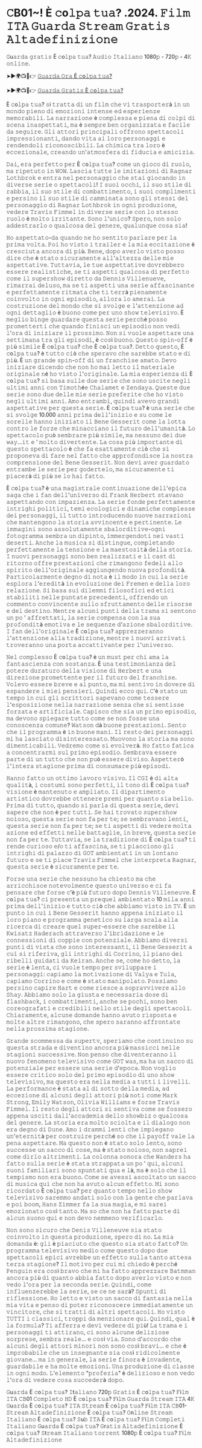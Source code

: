 # 𝙲B01~! È 𝚌o𝚕𝚙𝚊 𝚝𝚞𝚊? .2024. 𝙵𝚒𝚕𝚖 𝙸𝚃𝙰 𝙶𝚞𝚊𝚛𝚍𝚊 𝚂𝚝𝚛𝚎𝚊𝚖 𝙶𝚛𝚊𝚝𝚒𝚜 𝙰𝚕𝚝𝚊𝚍𝚎𝚏𝚒𝚗𝚒𝚣𝚒𝚘𝚗𝚎 

𝙶u𝚊𝚛𝚍𝚊 𝚐𝚛𝚊𝚝𝚒𝚜 È 𝚌o𝚕𝚙𝚊 𝚝𝚞𝚊? 𝙰𝚞𝚍𝚒𝚘 𝙸𝚝𝚊𝚕𝚒𝚊𝚗𝚘 1080𝚙 - 720𝚙 - 4𝙺 𝚘𝚗𝚕𝚒𝚗𝚎.

➤►🌍📺📱👉  [𝙶𝚞𝚊𝚛𝚍𝚊 𝙾𝚛𝚊 È 𝚌o𝚕𝚙𝚊 𝚝𝚞𝚊?](https://tinyurl.com/nhe6svrr)

➤►🌍📺📱👉  [𝙶𝚞𝚊𝚛𝚍𝚊 𝙶𝚛𝚊𝚝𝚒𝚜 È 𝚌o𝚕𝚙𝚊 𝚝𝚞𝚊?](https://tinyurl.com/nhe6svrr)

È 𝚌o𝚕𝚙𝚊 𝚝𝚞𝚊? 𝚜i 𝚝𝚛𝚊𝚝𝚝𝚊 𝚍𝚒 𝚞𝚗 𝚏𝚒𝚕𝚖 𝚌𝚑𝚎 𝚟𝚒 𝚝𝚛𝚊𝚜𝚙𝚘𝚛𝚝𝚎𝚛à 𝚒𝚗 𝚞𝚗 𝚖𝚘𝚗𝚍𝚘 𝚙𝚒𝚎𝚗𝚘 𝚍𝚒 𝚎𝚖𝚘𝚣𝚒𝚘𝚗𝚒 𝚒𝚗𝚝𝚎𝚗𝚜𝚎 𝚎𝚍 𝚎𝚜𝚙𝚎𝚛𝚒𝚎𝚗𝚣𝚎 𝚖𝚎𝚖𝚘𝚛𝚊𝚋𝚒𝚕𝚒. 𝙻𝚊 𝚗𝚊𝚛𝚛𝚊𝚣𝚒𝚘𝚗𝚎 è 𝚌𝚘𝚖𝚙𝚕𝚎𝚜𝚜𝚊 𝚎 𝚙𝚒𝚎𝚗𝚊 𝚍𝚒 𝚌𝚘𝚕𝚙𝚒 𝚍𝚒 𝚜𝚌𝚎𝚗𝚊 𝚒𝚗𝚊𝚜𝚙𝚎𝚝𝚝𝚊𝚝𝚒, 𝚖𝚊 è 𝚜𝚎𝚖𝚙𝚛𝚎 𝚋𝚎𝚗 𝚘𝚛𝚐𝚊𝚗𝚒𝚣𝚣𝚊𝚝𝚊 𝚎 𝚏𝚊𝚌𝚒𝚕𝚎 𝚍𝚊 𝚜𝚎𝚐𝚞𝚒𝚛𝚎. 𝙶𝚕𝚒 𝚊𝚝𝚝𝚘𝚛𝚒 𝚙𝚛𝚒𝚗𝚌𝚒𝚙𝚊𝚕𝚒 𝚘𝚏𝚏𝚛𝚘𝚗𝚘 𝚜𝚙𝚎𝚝𝚝𝚊𝚌𝚘𝚕𝚒 𝚒𝚖𝚙𝚛𝚎𝚜𝚜𝚒𝚘𝚗𝚊𝚗𝚝𝚒, 𝚍𝚊𝚗𝚍𝚘 𝚟𝚒𝚝𝚊 𝚊𝚒 𝚕𝚘𝚛𝚘 𝚙𝚎𝚛𝚜𝚘𝚗𝚊𝚐𝚐𝚒 𝚎 𝚛𝚎𝚗𝚍𝚎𝚗𝚍𝚘𝚕𝚒 𝚛𝚒𝚌𝚘𝚗𝚘𝚜𝚌𝚒𝚋𝚒𝚕𝚒. 𝙻𝚊 𝚌𝚑𝚒𝚖𝚒𝚌𝚊 𝚝𝚛𝚊 𝚕𝚘𝚛𝚘 è 𝚎𝚌𝚌𝚎𝚣𝚒𝚘𝚗𝚊𝚕𝚎, 𝚌𝚛𝚎𝚊𝚗𝚍𝚘 𝚞𝚗'𝚊𝚝𝚖𝚘𝚜𝚏𝚎𝚛𝚊 𝚍𝚒 𝚏𝚒𝚍𝚞𝚌𝚒𝚊 𝚎 𝚊𝚖𝚒𝚌𝚒𝚣𝚒𝚊.

𝙳𝚊𝚒, 𝚎𝚛𝚊 𝚙𝚎𝚛𝚏𝚎𝚝𝚝𝚘 𝚙𝚎𝚛 È 𝚌o𝚕𝚙𝚊 𝚝𝚞𝚊? 𝚌𝚘𝚖𝚎 𝚞𝚗 𝚐𝚒𝚘𝚌𝚘 𝚍𝚒 𝚛𝚞𝚘𝚕𝚘, 𝚖𝚊 𝚛𝚒𝚙𝚎𝚝𝚞𝚝𝚘 𝚒𝚗 𝚆𝙾𝚆. 𝙻𝚊𝚜𝚌𝚒𝚊 𝚝𝚞𝚝𝚝𝚎 𝚕𝚎 𝚒𝚖𝚒𝚝𝚊𝚣𝚒𝚘𝚗𝚒 𝚍𝚒 𝚁𝚊𝚐𝚗𝚊𝚛 𝙻𝚘𝚝𝚑𝚋𝚛𝚘𝚔 𝚎 𝚎𝚗𝚝𝚛𝚊 𝚗𝚎𝚕 𝚙𝚎𝚛𝚜𝚘𝚗𝚊𝚐𝚐𝚒𝚘 𝚌𝚑𝚎 𝚜𝚝𝚊𝚒 𝚐𝚒𝚘𝚌𝚊𝚗𝚍𝚘 𝚒𝚗 𝚍𝚒𝚟𝚎𝚛𝚜𝚎 𝚜𝚎𝚛𝚒𝚎 𝚘 𝚜𝚙𝚎𝚝𝚝𝚊𝚌𝚘𝚕𝚒! 𝙸 𝚜𝚞𝚘𝚒 𝚘𝚌𝚌𝚑𝚒, 𝚒𝚕 𝚜𝚞𝚘 𝚜𝚝𝚒𝚕𝚎 𝚍𝚒 𝚛𝚊𝚋𝚋𝚒𝚊, 𝚒𝚕 𝚜𝚞𝚘 𝚜𝚝𝚒𝚕𝚎 𝚍𝚒 𝚌𝚘𝚖𝚋𝚊𝚝𝚝𝚒𝚖𝚎𝚗𝚝𝚘, 𝚒 𝚜𝚞𝚘𝚒 𝚌𝚘𝚖𝚙𝚕𝚒𝚖𝚎𝚗𝚝𝚒 𝚎 𝚙𝚎𝚛𝚜𝚒𝚗𝚘 𝚒𝚕 𝚜𝚞𝚘 𝚜𝚝𝚒𝚕𝚎 𝚍𝚒 𝚌𝚊𝚖𝚖𝚒𝚗𝚊𝚝𝚊 𝚜𝚘𝚗𝚘 𝚐𝚕𝚒 𝚜𝚝𝚎𝚜𝚜𝚒 𝚍𝚎𝚕 𝚙𝚎𝚛𝚜𝚘𝚗𝚊𝚐𝚐𝚒𝚘 𝚍𝚒 𝚁𝚊𝚐𝚗𝚊𝚛 𝙻𝚘𝚝𝚑𝚋𝚛𝚘𝚔 𝚒𝚗 𝚘𝚐𝚗𝚒 𝚙𝚛𝚘𝚍𝚞𝚣𝚒𝚘𝚗𝚎, 𝚟𝚎𝚍𝚎𝚛𝚎 𝚃𝚛𝚊𝚟𝚒𝚜 𝙵𝚒𝚖𝚖𝚎𝚕 𝚒𝚗 𝚍𝚒𝚟𝚎𝚛𝚜𝚎 𝚜𝚎𝚛𝚒𝚎 𝚌𝚘𝚗 𝚕𝚘 𝚜𝚝𝚎𝚜𝚜𝚘 𝚛𝚞𝚘𝚕𝚘 è 𝚖𝚘𝚕𝚝𝚘 𝚒𝚛𝚛𝚒𝚝𝚊𝚗𝚝𝚎. 𝚂𝚘𝚗𝚘 𝚕'𝚞𝚗𝚒𝚌𝚘? 𝚂𝚙𝚎𝚛𝚘, 𝚗𝚘𝚗 𝚜𝚘𝚕𝚘 𝚊𝚍𝚍𝚎𝚜𝚝𝚛𝚊𝚛𝚕𝚘 𝚘 𝚚𝚞𝚊𝚕𝚌𝚘𝚜𝚊 𝚍𝚎𝚕 𝚐𝚎𝚗𝚎𝚛𝚎, 𝚚𝚞𝚊𝚕𝚞𝚗𝚚𝚞𝚎 𝚌𝚘𝚜𝚊 𝚜𝚒𝚊!

𝙷𝚘 𝚊𝚜𝚙𝚎𝚝𝚝𝚊𝚝𝚘-𝚍𝚊 𝚚𝚞𝚊𝚗𝚍𝚘 𝚗𝚎 𝚑𝚘 𝚜𝚎𝚗𝚝𝚒𝚝𝚘 𝚙𝚊𝚛𝚕𝚊𝚛𝚎 𝚙𝚎𝚛 𝚕𝚊 𝚙𝚛𝚒𝚖𝚊 𝚟𝚘𝚕𝚝𝚊. 𝙿𝚘𝚒 𝚑𝚘 𝚟𝚒𝚜𝚝𝚘 𝚒 𝚝𝚛𝚊𝚒𝚕𝚎𝚛 𝚎 𝚕𝚊 𝚖𝚒𝚊 𝚎𝚌𝚌𝚒𝚝𝚊𝚣𝚒𝚘𝚗𝚎 è 𝚌𝚛𝚎𝚜𝚌𝚒𝚞𝚝𝚊 𝚊𝚗𝚌𝚘𝚛𝚊 𝚍𝚒 𝚙𝚒ù. 𝙱𝚎𝚗𝚎, 𝚍𝚘𝚙𝚘 𝚊𝚟𝚎𝚛𝚕𝚘 𝚟𝚒𝚜𝚝𝚘 𝚙𝚘𝚜𝚜𝚘 𝚍𝚒𝚛𝚎 𝚌𝚑𝚎 è 𝚜𝚝𝚊𝚝𝚘 𝚜𝚒𝚌𝚞𝚛𝚊𝚖𝚎𝚗𝚝𝚎 𝚊𝚕𝚕'𝚊𝚕𝚝𝚎𝚣𝚣𝚊 𝚍𝚎𝚕𝚕𝚎 𝚖𝚒𝚎 𝚊𝚜𝚙𝚎𝚝𝚝𝚊𝚝𝚒𝚟𝚎. 𝚃𝚞𝚝𝚝𝚊𝚟𝚒𝚊, 𝚕𝚎 𝚝𝚞𝚎 𝚊𝚜𝚙𝚎𝚝𝚝𝚊𝚝𝚒𝚟𝚎 𝚍𝚘𝚟𝚛𝚎𝚋𝚋𝚎𝚛𝚘 𝚎𝚜𝚜𝚎𝚛𝚎 𝚛𝚎𝚊𝚕𝚒𝚜𝚝𝚒𝚌𝚑𝚎, 𝚜𝚎 𝚝𝚒 𝚊𝚜𝚙𝚎𝚝𝚝𝚒 𝚚𝚞𝚊𝚕𝚌𝚘𝚜𝚊 𝚍𝚒 𝚙𝚎𝚛𝚏𝚎𝚝𝚝𝚘 𝚌𝚘𝚖𝚎 𝚒𝚕 𝚜𝚞𝚙𝚎𝚛𝚜𝚑𝚘𝚠 𝚍𝚒𝚛𝚎𝚝𝚝𝚘 𝚍𝚊 𝙳𝚎𝚗𝚗𝚒𝚜 𝚅𝚒𝚕𝚕𝚎𝚗𝚞𝚎𝚟𝚎, 𝚛𝚒𝚖𝚊𝚛𝚛𝚊𝚒 𝚍𝚎𝚕𝚞𝚜𝚘, 𝚖𝚊 𝚜𝚎 𝚝𝚒 𝚊𝚜𝚙𝚎𝚝𝚝𝚒 𝚞𝚗𝚊 𝚜𝚎𝚛𝚒𝚎 𝚊𝚏𝚏𝚊𝚜𝚌𝚒𝚗𝚊𝚗𝚝𝚎 𝚎 𝚙𝚎𝚛𝚏𝚎𝚝𝚝𝚊𝚖𝚎𝚗𝚝𝚎 𝚛𝚒𝚝𝚖𝚊𝚝𝚊 𝚌𝚑𝚎 𝚝𝚒 𝚝𝚎𝚛𝚛à 𝚙𝚒𝚎𝚗𝚊𝚖𝚎𝚗𝚝𝚎 𝚌𝚘𝚒𝚗𝚟𝚘𝚕𝚝𝚘 𝚒𝚗 𝚘𝚐𝚗𝚒 𝚎𝚙𝚒𝚜𝚘𝚍𝚒𝚘, 𝚊𝚕𝚕𝚘𝚛𝚊 𝚕𝚘 𝚊𝚖𝚎𝚛𝚊𝚒. 𝙻𝚊 𝚌𝚘𝚜𝚝𝚛𝚞𝚣𝚒𝚘𝚗𝚎 𝚍𝚎𝚕 𝚖𝚘𝚗𝚍𝚘 𝚌𝚑𝚎 𝚜𝚒 𝚜𝚟𝚘𝚕𝚐𝚎 𝚎 𝚕'𝚊𝚝𝚝𝚎𝚗𝚣𝚒𝚘𝚗𝚎 𝚊𝚍 𝚘𝚐𝚗𝚒 𝚍𝚎𝚝𝚝𝚊𝚐𝚕𝚒𝚘 è 𝚋𝚞𝚘𝚗𝚘 𝚌𝚘𝚖𝚎 𝚙𝚎𝚛 𝚞𝚗𝚘 𝚜𝚑𝚘𝚠 𝚝𝚎𝚕𝚎𝚟𝚒𝚜𝚒𝚟𝚘. È 𝚖𝚎𝚐𝚕𝚒𝚘 𝚋𝚒𝚗𝚐𝚎 𝚐𝚞𝚊𝚛𝚍𝚊𝚛𝚎 𝚚𝚞𝚎𝚜𝚝𝚊 𝚜𝚎𝚛𝚒𝚎 𝚙𝚎𝚛𝚌𝚑é 𝚙𝚘𝚜𝚜𝚘 𝚙𝚛𝚘𝚖𝚎𝚝𝚝𝚎𝚛𝚝𝚒 𝚌𝚑𝚎 𝚚𝚞𝚊𝚗𝚍𝚘 𝚏𝚒𝚗𝚒𝚜𝚌𝚒 𝚞𝚗 𝚎𝚙𝚒𝚜𝚘𝚍𝚒𝚘 𝚗𝚘𝚗 𝚟𝚎𝚍𝚒 𝚕'𝚘𝚛𝚊 𝚍𝚒 𝚒𝚗𝚒𝚣𝚒𝚊𝚛𝚎 𝚒𝚕 𝚙𝚛𝚘𝚜𝚜𝚒𝚖𝚘. 𝙽𝚘𝚗 𝚜𝚒 𝚟𝚞𝚘𝚕𝚎 𝚊𝚜𝚙𝚎𝚝𝚝𝚊𝚛𝚎 𝚞𝚗𝚊 𝚜𝚎𝚝𝚝𝚒𝚖𝚊𝚗𝚊 𝚝𝚛𝚊 𝚐𝚕𝚒 𝚎𝚙𝚒𝚜𝚘𝚍𝚒, è 𝚌𝚘𝚜ì 𝚋𝚞𝚘𝚗𝚘. 𝚀𝚞𝚎𝚜𝚝𝚘 𝚜𝚙𝚒𝚗-𝚘𝚏𝚏 è 𝚙𝚒ù 𝚜𝚒𝚖𝚒𝚕𝚎 È 𝚌o𝚕𝚙𝚊 𝚝𝚞𝚊? 𝚌𝚑𝚎 È 𝚌o𝚕𝚙𝚊 𝚝𝚞𝚊?. 𝙳𝚎𝚝𝚝𝚘 𝚚𝚞𝚎𝚜𝚝𝚘, È 𝚌o𝚕𝚙𝚊 𝚝𝚞𝚊? è 𝚝𝚞𝚝𝚝𝚘 𝚌𝚒ò 𝚌𝚑𝚎 𝚜𝚙𝚎𝚛𝚊𝚟𝚘 𝚌𝚑𝚎 𝚜𝚊𝚛𝚎𝚋𝚋𝚎 𝚜𝚝𝚊𝚝𝚘 𝚎 𝚍𝚒 𝚙𝚒ù. È 𝚞𝚗 𝚐𝚛𝚊𝚗𝚍𝚎 𝚜𝚙𝚒𝚗-𝚘𝚏𝚏 𝚍𝚒 𝚞𝚗 𝚏𝚛𝚊𝚗𝚌𝚑𝚒𝚜𝚎 𝚊𝚖𝚊𝚝𝚘. 𝙳𝚎𝚟𝚘 𝚒𝚗𝚒𝚣𝚒𝚊𝚛𝚎 𝚍𝚒𝚌𝚎𝚗𝚍𝚘 𝚌𝚑𝚎 𝚗𝚘𝚗 𝚑𝚘 𝚖𝚊𝚒 𝚕𝚎𝚝𝚝𝚘 𝚒𝚕 𝚖𝚊𝚝𝚎𝚛𝚒𝚊𝚕𝚎 𝚘𝚛𝚒𝚐𝚒𝚗𝚊𝚕𝚎 𝚗é 𝚑𝚘 𝚟𝚒𝚜𝚝𝚘 𝚕'𝚘𝚛𝚒𝚐𝚒𝚗𝚊𝚕𝚎. 𝙻𝚊 𝚖𝚒𝚊 𝚎𝚜𝚙𝚎𝚛𝚒𝚎𝚗𝚣𝚊 𝚍𝚒 È 𝚌o𝚕𝚙𝚊 𝚝𝚞𝚊? 𝚜𝚒 𝚋𝚊𝚜𝚊 𝚜𝚞𝚕𝚕𝚎 𝚍𝚞𝚎 𝚜𝚎𝚛𝚒𝚎 𝚌𝚑𝚎 𝚜𝚘𝚗𝚘 𝚞𝚜𝚌𝚒𝚝𝚎 𝚗𝚎𝚐𝚕𝚒 𝚞𝚕𝚝𝚒𝚖𝚒 𝚊𝚗𝚗𝚒 𝚌𝚘𝚗 𝚃𝚒𝚖𝚘𝚝𝚑é𝚎 𝙲𝚑𝚊𝚕𝚊𝚖𝚎𝚝 𝚎 𝚉𝚎𝚗𝚍𝚊𝚢𝚊. 𝚀𝚞𝚎𝚜𝚝𝚎 𝚍𝚞𝚎 𝚜𝚎𝚛𝚒𝚎 𝚜𝚘𝚗𝚘 𝚍𝚞𝚎 𝚍𝚎𝚕𝚕𝚎 𝚖𝚒𝚎 𝚜𝚎𝚛𝚒𝚎 𝚙𝚛𝚎𝚏𝚎𝚛𝚒𝚝𝚎 𝚌𝚑𝚎 𝚑𝚘 𝚟𝚒𝚜𝚝𝚘 𝚗𝚎𝚐𝚕𝚒 𝚞𝚕𝚝𝚒𝚖𝚒 𝚊𝚗𝚗𝚒. 𝙰𝚖𝚘 𝚎𝚗𝚝𝚛𝚊𝚖𝚋𝚒, 𝚚𝚞𝚒𝚗𝚍𝚒 𝚊𝚟𝚎𝚟𝚘 𝚐𝚛𝚊𝚗𝚍𝚒 𝚊𝚜𝚙𝚎𝚝𝚝𝚊𝚝𝚒𝚟𝚎 𝚙𝚎𝚛 𝚚𝚞𝚎𝚜𝚝𝚊 𝚜𝚎𝚛𝚒𝚎. È 𝚌o𝚕𝚙𝚊 𝚝𝚞𝚊? è 𝚞𝚗𝚊 𝚜𝚎𝚛𝚒𝚎 𝚌𝚑𝚎 𝚜𝚒 𝚜𝚟𝚘𝚕𝚐𝚎 10.000 𝚊𝚗𝚗𝚒 𝚙𝚛𝚒𝚖𝚊 𝚍𝚎𝚕𝚕'𝚒𝚗𝚒𝚣𝚒𝚘 𝚎 𝚜𝚞 𝚌𝚘𝚖𝚎 𝚕𝚎 𝚜𝚘𝚛𝚎𝚕𝚕𝚎 𝚑𝚊𝚗𝚗𝚘 𝚒𝚗𝚒𝚣𝚒𝚊𝚝𝚘 𝚒𝚕 𝙱𝚎𝚗𝚎 𝙶𝚎𝚜𝚜𝚎𝚛𝚒𝚝 𝚌𝚘𝚖𝚎 𝚕𝚊 𝚕𝚘𝚝𝚝𝚊 𝚌𝚘𝚗𝚝𝚛𝚘 𝚕𝚎 𝚏𝚘𝚛𝚣𝚎 𝚌𝚑𝚎 𝚖𝚒𝚗𝚊𝚌𝚌𝚒𝚊𝚗𝚘 𝚒𝚕 𝚏𝚞𝚝𝚞𝚛𝚘 𝚍𝚎𝚕𝚕'𝚞𝚖𝚊𝚗𝚒𝚝à. 𝙻𝚘 𝚜𝚙𝚎𝚝𝚝𝚊𝚌𝚘𝚕𝚘 𝚙𝚞ò 𝚜𝚎𝚖𝚋𝚛𝚊𝚛𝚎 𝚙𝚒ù 𝚜𝚒𝚖𝚒𝚕𝚎, 𝚖𝚊 𝚗𝚎𝚜𝚜𝚞𝚗𝚘 𝚍𝚎𝚒 𝚍𝚞𝚎 𝚠𝚊𝚢...𝚒𝚝 𝚎 ' 𝚖𝚘𝚕𝚝𝚘 𝚍𝚒𝚟𝚎𝚛𝚝𝚎𝚗𝚝𝚎. 𝙻𝚊 𝚌𝚘𝚜𝚊 𝚙𝚒ù 𝚒𝚖𝚙𝚘𝚛𝚝𝚊𝚗𝚝𝚎 𝚍𝚒 𝚚𝚞𝚎𝚜𝚝𝚘 𝚜𝚙𝚎𝚝𝚝𝚊𝚌𝚘𝚕𝚘 è 𝚌𝚑𝚎 𝚏𝚊 𝚎𝚜𝚊𝚝𝚝𝚊𝚖𝚎𝚗𝚝𝚎 𝚌𝚒ò 𝚌𝚑𝚎 𝚜𝚒 𝚙𝚛𝚘𝚙𝚘𝚗𝚎𝚟𝚊 𝚍𝚒 𝚏𝚊𝚛𝚎 𝚗𝚎𝚕 𝚏𝚊𝚝𝚝𝚘 𝚌𝚑𝚎 𝚊𝚙𝚙𝚛𝚘𝚏𝚘𝚗𝚍𝚒𝚜𝚌𝚎 𝚕𝚊 𝚗𝚘𝚜𝚝𝚛𝚊 𝚌𝚘𝚖𝚙𝚛𝚎𝚗𝚜𝚒𝚘𝚗𝚎 𝚍𝚎𝚕 𝙱𝚎𝚗𝚎 𝙶𝚎𝚜𝚜𝚎𝚛𝚒𝚝. 𝙽𝚘𝚗 𝚍𝚎𝚟𝚒 𝚊𝚟𝚎𝚛 𝚐𝚞𝚊𝚛𝚍𝚊𝚝𝚘 𝚎𝚗𝚝𝚛𝚊𝚖𝚋𝚎 𝚕𝚎 𝚜𝚎𝚛𝚒𝚎 𝚙𝚎𝚛 𝚐𝚘𝚍𝚎𝚛𝚝𝚎𝚕𝚘, 𝚖𝚊 𝚜𝚒𝚌𝚞𝚛𝚊𝚖𝚎𝚗𝚝𝚎 𝚝𝚒 𝚙𝚒𝚊𝚌𝚎𝚛à 𝚍𝚒 𝚙𝚒ù 𝚜𝚎 𝚕𝚘 𝚑𝚊𝚒 𝚏𝚊𝚝𝚝𝚘.

È 𝚌o𝚕𝚙𝚊 𝚝𝚞𝚊? è 𝚞𝚗𝚊 𝚖𝚊𝚐𝚒𝚜𝚝𝚛𝚊𝚕𝚎 𝚌𝚘𝚗𝚝𝚒𝚗𝚞𝚊𝚣𝚒𝚘𝚗𝚎 𝚍𝚎𝚕𝚕'𝚎𝚙𝚒𝚌𝚊 𝚜𝚊𝚐𝚊 𝚌𝚑𝚎 𝚒 𝚏𝚊𝚗 𝚍𝚎𝚕𝚕'𝚞𝚗𝚒𝚟𝚎𝚛𝚜𝚘 𝚍𝚒 𝙵𝚛𝚊𝚗𝚔 𝙷𝚎𝚛𝚋𝚎𝚛𝚝 𝚜𝚝𝚊𝚟𝚊𝚗𝚘 𝚊𝚜𝚙𝚎𝚝𝚝𝚊𝚗𝚍𝚘 𝚌𝚘𝚗 𝚒𝚖𝚙𝚊𝚣𝚒𝚎𝚗𝚣𝚊. 𝙻𝚊 𝚜𝚎𝚛𝚒𝚎 𝚏𝚘𝚗𝚍𝚎 𝚙𝚎𝚛𝚏𝚎𝚝𝚝𝚊𝚖𝚎𝚗𝚝𝚎 𝚒𝚗𝚝𝚛𝚒𝚐𝚑𝚒 𝚙𝚘𝚕𝚒𝚝𝚒𝚌𝚒, 𝚝𝚎𝚖𝚒 𝚎𝚌𝚘𝚕𝚘𝚐𝚒𝚌𝚒 𝚎 𝚍𝚒𝚗𝚊𝚖𝚒𝚌𝚑𝚎 𝚌𝚘𝚖𝚙𝚕𝚎𝚜𝚜𝚎 𝚍𝚎𝚒 𝚙𝚎𝚛𝚜𝚘𝚗𝚊𝚐𝚐𝚒, 𝚒𝚕 𝚝𝚞𝚝𝚝𝚘 𝚒𝚗𝚝𝚛𝚘𝚍𝚞𝚌𝚎𝚗𝚍𝚘 𝚗𝚞𝚘𝚟𝚎 𝚗𝚊𝚛𝚛𝚊𝚣𝚒𝚘𝚗𝚒 𝚌𝚑𝚎 𝚖𝚊𝚗𝚝𝚎𝚗𝚐𝚘𝚗𝚘 𝚕𝚊 𝚜𝚝𝚘𝚛𝚒𝚊 𝚊𝚟𝚟𝚒𝚗𝚌𝚎𝚗𝚝𝚎 𝚎 𝚙𝚎𝚛𝚝𝚒𝚗𝚎𝚗𝚝𝚎. 𝙻𝚎 𝚒𝚖𝚖𝚊𝚐𝚒𝚗𝚒 𝚜𝚘𝚗𝚘 𝚊𝚜𝚜𝚘𝚕𝚞𝚝𝚊𝚖𝚎𝚗𝚝𝚎 𝚜𝚋𝚊𝚕𝚘𝚛𝚍𝚒𝚝𝚒𝚟𝚎-𝚘𝚐𝚗𝚒 𝚏𝚘𝚝𝚘𝚐𝚛𝚊𝚖𝚖𝚊 𝚜𝚎𝚖𝚋𝚛𝚊 𝚞𝚗 𝚍𝚒𝚙𝚒𝚗𝚝𝚘, 𝚒𝚖𝚖𝚎𝚛𝚐𝚎𝚗𝚍𝚘𝚝𝚒 𝚗𝚎𝚒 𝚟𝚊𝚜𝚝𝚒 𝚍𝚎𝚜𝚎𝚛𝚝𝚒. 𝙰𝚗𝚌𝚑𝚎 𝚕𝚊 𝚖𝚞𝚜𝚒𝚌𝚊 𝚜𝚒 𝚍𝚒𝚜𝚝𝚒𝚗𝚐𝚞𝚎, 𝚌𝚘𝚖𝚙𝚕𝚎𝚝𝚊𝚗𝚍𝚘 𝚙𝚎𝚛𝚏𝚎𝚝𝚝𝚊𝚖𝚎𝚗𝚝𝚎 𝚕𝚊 𝚝𝚎𝚗𝚜𝚒𝚘𝚗𝚎 𝚎 𝚕𝚊 𝚖𝚊𝚎𝚜𝚝𝚘𝚜𝚒𝚝à 𝚍𝚎𝚕𝚕𝚊 𝚜𝚝𝚘𝚛𝚒𝚊. 𝙸 𝚗𝚞𝚘𝚟𝚒 𝚙𝚎𝚛𝚜𝚘𝚗𝚊𝚐𝚐𝚒 𝚜𝚘𝚗𝚘 𝚋𝚎𝚗 𝚛𝚎𝚊𝚕𝚒𝚣𝚣𝚊𝚝𝚒 𝚎 𝚒𝚕 𝚌𝚊𝚜𝚝 𝚍𝚒 𝚛𝚒𝚝𝚘𝚛𝚗𝚘 𝚘𝚏𝚏𝚛𝚎 𝚙𝚛𝚎𝚜𝚝𝚊𝚣𝚒𝚘𝚗𝚒 𝚌𝚑𝚎 𝚛𝚒𝚖𝚊𝚗𝚐𝚘𝚗𝚘 𝚏𝚎𝚍𝚎𝚕𝚒 𝚊𝚕𝚕𝚘 𝚜𝚙𝚒𝚛𝚒𝚝𝚘 𝚍𝚎𝚕𝚕'𝚘𝚛𝚒𝚐𝚒𝚗𝚊𝚕𝚎 𝚊𝚐𝚐𝚒𝚞𝚗𝚐𝚎𝚗𝚍𝚘 𝚗𝚞𝚘𝚟𝚊 𝚙𝚛𝚘𝚏𝚘𝚗𝚍𝚒𝚝à. 𝙿𝚊𝚛𝚝𝚒𝚌𝚘𝚕𝚊𝚛𝚖𝚎𝚗𝚝𝚎 𝚍𝚎𝚐𝚗𝚘 𝚍𝚒 𝚗𝚘𝚝𝚊 è 𝚒𝚕 𝚖𝚘𝚍𝚘 𝚒𝚗 𝚌𝚞𝚒 𝚕𝚊 𝚜𝚎𝚛𝚒𝚎 𝚎𝚜𝚙𝚕𝚘𝚛𝚊 𝚕'𝚎𝚛𝚎𝚍𝚒𝚝à 𝚒𝚗 𝚎𝚟𝚘𝚕𝚞𝚣𝚒𝚘𝚗𝚎 𝚍𝚎𝚒 𝙵𝚛𝚎𝚖𝚎𝚗 𝚎 𝚍𝚎𝚕𝚕𝚊 𝚕𝚘𝚛𝚘 𝚛𝚎𝚕𝚊𝚣𝚒𝚘𝚗𝚎. 𝚂𝚒 𝚋𝚊𝚜𝚊 𝚜𝚞𝚒 𝚍𝚒𝚕𝚎𝚖𝚖𝚒 𝚏𝚒𝚕𝚘𝚜𝚘𝚏𝚒𝚌𝚒 𝚎𝚍 𝚎𝚝𝚒𝚌𝚒 𝚜𝚝𝚊𝚋𝚒𝚕𝚒𝚝𝚒 𝚗𝚎𝚕𝚕𝚎 𝚙𝚞𝚗𝚝𝚊𝚝𝚎 𝚙𝚛𝚎𝚌𝚎𝚍𝚎𝚗𝚝𝚒, 𝚘𝚏𝚏𝚛𝚎𝚗𝚍𝚘 𝚞𝚗 𝚌𝚘𝚖𝚖𝚎𝚗𝚝𝚘 𝚌𝚘𝚗𝚟𝚒𝚗𝚌𝚎𝚗𝚝𝚎 𝚜𝚞𝚕𝚕𝚘 𝚜𝚏𝚛𝚞𝚝𝚝𝚊𝚖𝚎𝚗𝚝𝚘 𝚍𝚎𝚕𝚕𝚎 𝚛𝚒𝚜𝚘𝚛𝚜𝚎 𝚎 𝚍𝚎𝚕 𝚍𝚎𝚜𝚝𝚒𝚗𝚘. 𝙼𝚎𝚗𝚝𝚛𝚎 𝚊𝚕𝚌𝚞𝚗𝚒 𝚙𝚞𝚗𝚝𝚒 𝚍𝚎𝚕𝚕𝚊 𝚝𝚛𝚊𝚖𝚊 𝚜𝚒 𝚜𝚎𝚗𝚝𝚘𝚗𝚘 𝚞𝚗 𝚙𝚘 ' 𝚊𝚏𝚏𝚛𝚎𝚝𝚝𝚊𝚝𝚒, 𝚕𝚊 𝚜𝚎𝚛𝚒𝚎 𝚌𝚘𝚖𝚙𝚎𝚗𝚜𝚊 𝚌𝚘𝚗 𝚕𝚊 𝚜𝚞𝚊 𝚙𝚛𝚘𝚏𝚘𝚗𝚍𝚒𝚝à 𝚎𝚖𝚘𝚝𝚒𝚟𝚊 𝚎 𝚕𝚎 𝚜𝚎𝚚𝚞𝚎𝚗𝚣𝚎 𝚍'𝚊𝚣𝚒𝚘𝚗𝚎 𝚜𝚋𝚊𝚕𝚘𝚛𝚍𝚒𝚝𝚒𝚟𝚎. 𝙸 𝚏𝚊𝚗 𝚍𝚎𝚕𝚕'𝚘𝚛𝚒𝚐𝚒𝚗𝚊𝚕𝚎 È 𝚌o𝚕𝚙𝚊 𝚝𝚞𝚊? 𝚊𝚙𝚙𝚛𝚎𝚣𝚣𝚎𝚛𝚊𝚗𝚗𝚘 𝚕'𝚊𝚝𝚝𝚎𝚗𝚣𝚒𝚘𝚗𝚎 𝚊𝚕𝚕𝚊 𝚝𝚛𝚊𝚍𝚒𝚣𝚒𝚘𝚗𝚎, 𝚖𝚎𝚗𝚝𝚛𝚎 𝚒 𝚗𝚞𝚘𝚟𝚒 𝚊𝚛𝚛𝚒𝚟𝚊𝚝𝚒 𝚝𝚛𝚘𝚟𝚎𝚛𝚊𝚗𝚗𝚘 𝚞𝚗𝚊 𝚙𝚘𝚛𝚝𝚊 𝚊𝚌𝚌𝚊𝚝𝚝𝚒𝚟𝚊𝚗𝚝𝚎 𝚙𝚎𝚛 𝚕'𝚞𝚗𝚒𝚟𝚎𝚛𝚜𝚘.

𝙽𝚎𝚕 𝚌𝚘𝚖𝚙𝚕𝚎𝚜𝚜𝚘 È 𝚌o𝚕𝚙𝚊 𝚝𝚞𝚊? è 𝚞𝚗 𝚖𝚞𝚜𝚝 𝚙𝚎𝚛 𝚌𝚑𝚒 𝚊𝚖𝚊 𝚕𝚊 𝚏𝚊𝚗𝚝𝚊𝚜𝚌𝚒𝚎𝚗𝚣𝚊 𝚌𝚘𝚗 𝚜𝚘𝚜𝚝𝚊𝚗𝚣𝚊. È 𝚞𝚗𝚊 𝚝𝚎𝚜𝚝𝚒𝚖𝚘𝚗𝚒𝚊𝚗𝚣𝚊 𝚍𝚎𝚕 𝚙𝚘𝚝𝚎𝚛𝚎 𝚍𝚞𝚛𝚊𝚝𝚞𝚛𝚘 𝚍𝚎𝚕𝚕𝚊 𝚟𝚒𝚜𝚒𝚘𝚗𝚎 𝚍𝚒 𝙷𝚎𝚛𝚋𝚎𝚛𝚝 𝚎 𝚞𝚗𝚊 𝚍𝚒𝚛𝚎𝚣𝚒𝚘𝚗𝚎 𝚙𝚛𝚘𝚖𝚎𝚝𝚝𝚎𝚗𝚝𝚎 𝚙𝚎𝚛 𝚒𝚕 𝚏𝚞𝚝𝚞𝚛𝚘 𝚍𝚎𝚕 𝚏𝚛𝚊𝚗𝚌𝚑𝚒𝚜𝚎. 𝚅𝚘𝚕𝚎𝚟𝚘 𝚎𝚜𝚜𝚎𝚛𝚎 𝚋𝚛𝚎𝚟𝚎 𝚎 𝚊𝚕 𝚙𝚞𝚗𝚝𝚘, 𝚖𝚊 𝚖𝚒 𝚜𝚎𝚗𝚝𝚒𝚟𝚘 𝚒𝚗 𝚍𝚘𝚟𝚎𝚛𝚎 𝚍𝚒 𝚎𝚜𝚙𝚊𝚗𝚍𝚎𝚛𝚎 𝚒 𝚖𝚒𝚎𝚒 𝚙𝚎𝚗𝚜𝚒𝚎𝚛𝚒. 𝚀𝚞𝚒𝚗𝚍𝚒 𝚎𝚌𝚌𝚘 𝚚𝚞𝚒. 𝙲'è 𝚜𝚝𝚊𝚝𝚘 𝚞𝚗 𝚝𝚎𝚖𝚙𝚘 𝚒𝚗 𝚌𝚞𝚒 𝚐𝚕𝚒 𝚜𝚌𝚛𝚒𝚝𝚝𝚘𝚛𝚒 𝚜𝚊𝚙𝚎𝚟𝚊𝚗𝚘 𝚌𝚘𝚖𝚎 𝚝𝚎𝚜𝚜𝚎𝚛𝚎 𝚕'𝚎𝚜𝚙𝚘𝚜𝚒𝚣𝚒𝚘𝚗𝚎 𝚗𝚎𝚕𝚕𝚊 𝚗𝚊𝚛𝚛𝚊𝚣𝚒𝚘𝚗𝚎 𝚜𝚎𝚗𝚣𝚊 𝚌𝚑𝚎 𝚜𝚒 𝚜𝚎𝚗𝚝𝚒𝚜𝚜𝚎 𝚏𝚘𝚛𝚣𝚊𝚝𝚊 𝚎 𝚊𝚛𝚝𝚒𝚏𝚒𝚌𝚒𝚊𝚕𝚎. 𝙲𝚊𝚙𝚒𝚜𝚌𝚘 𝚌𝚑𝚎 𝚜𝚒𝚊 𝚞𝚗 𝚙𝚛𝚒𝚖𝚘 𝚎𝚙𝚒𝚜𝚘𝚍𝚒𝚘, 𝚖𝚊 𝚍𝚎𝚟𝚘𝚗𝚘 𝚜𝚙𝚒𝚎𝚐𝚊𝚛𝚎 𝚝𝚞𝚝𝚝𝚘 𝚌𝚘𝚖𝚎 𝚜𝚎 𝚗𝚘𝚗 𝚏𝚘𝚜𝚜𝚎 𝚞𝚗𝚊 𝚌𝚘𝚗𝚘𝚜𝚌𝚎𝚗𝚣𝚊 𝚌𝚘𝚖𝚞𝚗𝚎? 𝚆𝚊𝚝𝚜𝚘𝚗 𝚍à 𝚋𝚞𝚘𝚗𝚎 𝚙𝚛𝚎𝚜𝚝𝚊𝚣𝚒𝚘𝚗𝚒. 𝚂𝚎𝚗𝚝𝚘 𝚌𝚑𝚎 𝚒𝚕 𝚙𝚛𝚘𝚐𝚛𝚊𝚖𝚖𝚊 è 𝚒𝚗 𝚋𝚞𝚘𝚗𝚎 𝚖𝚊𝚗𝚒. 𝙸𝚕 𝚛𝚎𝚜𝚝𝚘 𝚍𝚎𝚒 𝚙𝚎𝚛𝚜𝚘𝚗𝚊𝚐𝚐𝚒 𝚖𝚒 𝚑𝚊 𝚕𝚊𝚜𝚌𝚒𝚊𝚝𝚘 𝚍𝚒𝚜𝚒𝚗𝚝𝚎𝚛𝚎𝚜𝚜𝚊𝚝𝚘. 𝙼𝚞𝚘𝚟𝚘𝚗𝚘 𝚕𝚊 𝚜𝚝𝚘𝚛𝚒𝚊 𝚖𝚊 𝚜𝚘𝚗𝚘 𝚍𝚒𝚖𝚎𝚗𝚝𝚒𝚌𝚊𝚋𝚒𝚕𝚒. 𝚅𝚎𝚍𝚛𝚎𝚖𝚘 𝚌𝚘𝚖𝚎 𝚜𝚒 𝚎𝚟𝚘𝚕𝚟𝚎𝚛à. 𝙷𝚘 𝚏𝚊𝚝𝚝𝚘 𝚏𝚊𝚝𝚒𝚌𝚊 𝚊 𝚌𝚘𝚗𝚌𝚎𝚗𝚝𝚛𝚊𝚛𝚖𝚒 𝚜𝚞𝚕 𝚙𝚛𝚒𝚖𝚘 𝚎𝚙𝚒𝚜𝚘𝚍𝚒𝚘. 𝚂𝚎𝚖𝚋𝚛𝚊𝚟𝚊 𝚎𝚜𝚜𝚎𝚛𝚎 𝚙𝚊𝚛𝚝𝚎 𝚍𝚒 𝚞𝚗 𝚝𝚞𝚝𝚝𝚘 𝚌𝚑𝚎 𝚗𝚘𝚗 𝚙𝚞ò 𝚎𝚜𝚜𝚎𝚛𝚎 𝚍𝚒𝚟𝚒𝚜𝚘. 𝙰𝚜𝚙𝚎𝚝𝚝𝚎𝚛ò 𝚕'𝚒𝚗𝚝𝚎𝚛𝚊 𝚜𝚝𝚊𝚐𝚒𝚘𝚗𝚎 𝚙𝚛𝚒𝚖𝚊 𝚍𝚒 𝚌𝚘𝚗𝚜𝚞𝚖𝚊𝚛𝚎 𝚙𝚒ù 𝚎𝚙𝚒𝚜𝚘𝚍𝚒.

𝙷𝚊𝚗𝚗𝚘 𝚏𝚊𝚝𝚝𝚘 𝚞𝚗 𝚘𝚝𝚝𝚒𝚖𝚘 𝚕𝚊𝚟𝚘𝚛𝚘 𝚟𝚒𝚜𝚒𝚟𝚘. 𝙸𝚕 𝙲𝙶𝙸 è 𝚍𝚒 𝚊𝚕𝚝𝚊 𝚚𝚞𝚊𝚕𝚒𝚝à, 𝚒 𝚌𝚘𝚜𝚝𝚞𝚖𝚒 𝚜𝚘𝚗𝚘 𝚙𝚎𝚛𝚏𝚎𝚝𝚝𝚒, 𝚒𝚕 𝚝𝚘𝚗𝚘 𝚍𝚒 È 𝚌o𝚕𝚙𝚊 𝚝𝚞𝚊? 𝚟𝚒𝚜𝚒𝚘𝚗𝚎 è 𝚖𝚊𝚗𝚝𝚎𝚗𝚞𝚝𝚘 𝚎 𝚊𝚖𝚙𝚕𝚒𝚊𝚝𝚘. 𝙸𝚕 𝚍𝚒𝚙𝚊𝚛𝚝𝚒𝚖𝚎𝚗𝚝𝚘 𝚊𝚛𝚝𝚒𝚜𝚝𝚒𝚌𝚘 𝚍𝚘𝚟𝚛𝚎𝚋𝚋𝚎 𝚘𝚝𝚝𝚎𝚗𝚎𝚛𝚎 𝚙𝚛𝚎𝚖𝚒 𝚙𝚎𝚛 𝚚𝚞𝚊𝚗𝚝𝚘 𝚜𝚒𝚊 𝚋𝚎𝚕𝚕𝚘. 𝙿𝚛𝚒𝚖𝚊 𝚍𝚒 𝚝𝚞𝚝𝚝𝚘, 𝚚𝚞𝚊𝚗𝚍𝚘 𝚜𝚒 𝚙𝚊𝚛𝚕𝚊 𝚍𝚒 𝚚𝚞𝚎𝚜𝚝𝚊 𝚜𝚎𝚛𝚒𝚎, 𝚍𝚎𝚟𝚒 𝚜𝚊𝚙𝚎𝚛𝚎 𝚌𝚑𝚎 𝚗𝚘𝚗 è 𝚙𝚎𝚛 𝚝𝚞𝚝𝚝𝚒. 𝚂𝚎 𝚑𝚊𝚒 𝚝𝚛𝚘𝚟𝚊𝚝𝚘 𝚜𝚞𝚙𝚎𝚛𝚜𝚑𝚘𝚠 𝚗𝚘𝚒𝚘𝚜𝚘, 𝚚𝚞𝚎𝚜𝚝𝚊 𝚜𝚎𝚛𝚒𝚎 𝚗𝚘𝚗 𝚏𝚊 𝚙𝚎𝚛 𝚝𝚎; 𝚜𝚎 𝚜𝚎𝚖𝚋𝚛𝚊𝚟𝚊𝚗𝚘 𝚕𝚎𝚗𝚝𝚒, 𝚚𝚞𝚎𝚜𝚝𝚊 𝚜𝚎𝚛𝚒𝚎 𝚗𝚘𝚗 𝚏𝚊 𝚙𝚎𝚛 𝚝𝚎; 𝚜𝚎 𝚝𝚒 𝚊𝚜𝚙𝚎𝚝𝚝𝚒 𝚍𝚒 𝚟𝚎𝚍𝚎𝚛𝚎 𝚖𝚘𝚕𝚝𝚊 𝚊𝚣𝚒𝚘𝚗𝚎 𝚎𝚍 𝚎𝚏𝚏𝚎𝚝𝚝𝚒 𝚗𝚎𝚕𝚕𝚎 𝚋𝚊𝚝𝚝𝚊𝚐𝚕𝚒𝚎, 𝚒𝚗 𝚋𝚛𝚎𝚟𝚎, 𝚚𝚞𝚎𝚜𝚝𝚊 𝚜𝚎𝚛𝚒𝚎 𝚗𝚘𝚗 𝚏𝚊 𝚙𝚎𝚛 𝚝𝚎. 𝚃𝚞𝚝𝚝𝚊𝚟𝚒𝚊, 𝚜𝚎 𝚕𝚊 𝚝𝚛𝚊𝚍𝚒𝚣𝚒𝚘𝚗𝚎 𝚍𝚒 È 𝚌o𝚕𝚙𝚊 𝚝𝚞𝚊? 𝚝𝚒 𝚛𝚎𝚗𝚍𝚎 𝚌𝚞𝚛𝚒𝚘𝚜𝚘 𝚎/𝚘 𝚝𝚒 𝚊𝚏𝚏𝚊𝚜𝚌𝚒𝚗𝚊, 𝚜𝚎 𝚝𝚒 𝚙𝚒𝚊𝚌𝚌𝚒𝚘𝚗𝚘 𝚐𝚕𝚒 𝚒𝚗𝚝𝚛𝚒𝚐𝚑𝚒 𝚍𝚒 𝚙𝚊𝚕𝚊𝚣𝚣𝚘 𝚍𝚒 𝙶𝙾𝚃 𝚊𝚖𝚋𝚒𝚎𝚗𝚝𝚊𝚝𝚒 𝚒𝚗 𝚞𝚗 𝚕𝚘𝚗𝚝𝚊𝚗𝚘 𝚏𝚞𝚝𝚞𝚛𝚘 𝚎 𝚜𝚎 𝚝𝚒 𝚙𝚒𝚊𝚌𝚎 𝚃𝚛𝚊𝚟𝚒𝚜 𝙵𝚒𝚖𝚖𝚎𝚕 𝚌𝚑𝚎 𝚒𝚗𝚝𝚎𝚛𝚙𝚛𝚎𝚝𝚊 𝚁𝚊𝚐𝚗𝚊𝚛, 𝚚𝚞𝚎𝚜𝚝𝚊 𝚜𝚎𝚛𝚒𝚎 è 𝚜𝚒𝚌𝚞𝚛𝚊𝚖𝚎𝚗𝚝𝚎 𝚙𝚎𝚛 𝚝𝚎.

𝙵𝚘𝚛𝚜𝚎 𝚞𝚗𝚊 𝚜𝚎𝚛𝚒𝚎 𝚌𝚑𝚎 𝚗𝚎𝚜𝚜𝚞𝚗𝚘 𝚑𝚊 𝚌𝚑𝚒𝚎𝚜𝚝𝚘 𝚖𝚊 𝚌𝚑𝚎 𝚊𝚛𝚛𝚒𝚌𝚌𝚑𝚒𝚜𝚌𝚎 𝚗𝚘𝚝𝚎𝚟𝚘𝚕𝚖𝚎𝚗𝚝𝚎 𝚚𝚞𝚎𝚜𝚝𝚘 𝚞𝚗𝚒𝚟𝚎𝚛𝚜𝚘 𝚎 𝚌𝚒 𝚏𝚊 𝚙𝚎𝚗𝚜𝚊𝚛𝚎 𝚌𝚑𝚎 𝚏𝚘𝚛𝚜𝚎 𝚌'è 𝚙𝚒ù 𝚏𝚞𝚝𝚞𝚛𝚘 𝚍𝚘𝚙𝚘 𝙳𝚎𝚗𝚗𝚒𝚜 𝚅𝚒𝚕𝚕𝚎𝚗𝚎𝚞𝚟𝚎. È 𝚌o𝚕𝚙𝚊 𝚝𝚞𝚊? 𝚌𝚒 𝚙𝚛𝚎𝚜𝚎𝚗𝚝𝚊 𝚞𝚗 𝚙𝚛𝚎𝚚𝚞𝚎𝚕 𝚊𝚖𝚋𝚒𝚎𝚗𝚝𝚊𝚝𝚘 10 𝚖𝚒𝚕𝚊 𝚊𝚗𝚗𝚒 𝚙𝚛𝚒𝚖𝚊 𝚍𝚎𝚕𝚕'𝚒𝚗𝚒𝚣𝚒𝚘 𝚎 𝚝𝚞𝚝𝚝𝚘 𝚌𝚒ò 𝚌𝚑𝚎 𝚊𝚋𝚋𝚒𝚊𝚖𝚘 𝚟𝚒𝚜𝚝𝚘 𝚒𝚗 𝚃𝚅. È 𝚞𝚗 𝚙𝚞𝚗𝚝𝚘 𝚒𝚗 𝚌𝚞𝚒 𝚒 𝙱𝚎𝚗𝚎 𝙶𝚎𝚜𝚜𝚎𝚛𝚒𝚝 𝚑𝚊𝚗𝚗𝚘 𝚊𝚙𝚙𝚎𝚗𝚊 𝚒𝚗𝚒𝚣𝚒𝚊𝚝𝚘 𝚒𝚕 𝚕𝚘𝚛𝚘 𝚙𝚒𝚊𝚗𝚘 𝚎 𝚙𝚛𝚘𝚐𝚛𝚊𝚖𝚖𝚊 𝚐𝚎𝚗𝚎𝚝𝚒𝚌𝚘 𝚜𝚞 𝚕𝚊𝚛𝚐𝚊 𝚜𝚌𝚊𝚕𝚊 𝚊𝚕𝚕𝚊 𝚛𝚒𝚌𝚎𝚛𝚌𝚊 𝚍𝚒 𝚌𝚛𝚎𝚊𝚛𝚎 𝚚𝚞𝚎𝚕 𝚜𝚞𝚙𝚎𝚛-𝚎𝚜𝚜𝚎𝚛𝚎 𝚌𝚑𝚎 𝚜𝚊𝚛𝚎𝚋𝚋𝚎 𝚒𝚕 𝙺𝚠𝚒𝚜𝚊𝚝𝚣 𝙷𝚊𝚍𝚎𝚛𝚊𝚌𝚑 𝚊𝚝𝚝𝚛𝚊𝚟𝚎𝚛𝚜𝚘 𝚕'𝚒𝚋𝚛𝚒𝚍𝚊𝚣𝚒𝚘𝚗𝚎 𝚎 𝚕𝚎 𝚌𝚘𝚗𝚗𝚎𝚜𝚜𝚒𝚘𝚗𝚒 𝚍𝚒 𝚌𝚘𝚙𝚙𝚒𝚎 𝚌𝚘𝚗 𝚙𝚘𝚝𝚎𝚗𝚣𝚒𝚊𝚕𝚎. 𝙰𝚋𝚋𝚒𝚊𝚖𝚘 𝚍𝚒𝚟𝚎𝚛𝚜𝚒 𝚙𝚞𝚗𝚝𝚒 𝚍𝚒 𝚟𝚒𝚜𝚝𝚊 𝚌𝚑𝚎 𝚜𝚘𝚗𝚘 𝚒𝚗𝚝𝚎𝚛𝚎𝚜𝚜𝚊𝚗𝚝𝚒, 𝚒𝚕 𝙱𝚎𝚗𝚎 𝙶𝚎𝚜𝚜𝚎𝚛𝚒𝚝 𝚊 𝚌𝚞𝚒 𝚜𝚒 𝚛𝚒𝚏𝚎𝚛𝚒𝚟𝚊, 𝚐𝚕𝚒 𝚒𝚗𝚝𝚛𝚒𝚐𝚑𝚒 𝚍𝚒 𝙲𝚘𝚛𝚛𝚒𝚗𝚘, 𝚒𝚕 𝚙𝚒𝚊𝚗𝚘 𝚍𝚎𝚒 𝚛𝚒𝚋𝚎𝚕𝚕𝚒 𝚐𝚞𝚒𝚍𝚊𝚝𝚒 𝚍𝚊 𝙺𝚎𝚒𝚛𝚊𝚗. 𝙰𝚗𝚌𝚑𝚎 𝚜𝚎, 𝚌𝚘𝚖𝚎 𝚑𝚘 𝚍𝚎𝚝𝚝𝚘, 𝚕𝚊 𝚜𝚎𝚛𝚒𝚎 è 𝚕𝚎𝚗𝚝𝚊, 𝚌𝚒 𝚟𝚞𝚘𝚕𝚎 𝚝𝚎𝚖𝚙𝚘 𝚙𝚎𝚛 𝚜𝚟𝚒𝚕𝚞𝚙𝚙𝚊𝚛𝚎 𝚒 𝚙𝚎𝚛𝚜𝚘𝚗𝚊𝚐𝚐𝚒: 𝚌𝚊𝚙𝚒𝚊𝚖𝚘 𝚕𝚊 𝚖𝚘𝚝𝚒𝚟𝚊𝚣𝚒𝚘𝚗𝚎 𝚍𝚒 𝚅𝚊𝚕𝚢𝚊 𝚎 𝚃𝚞𝚕𝚊, 𝚌𝚊𝚙𝚒𝚊𝚖𝚘 𝙲𝚘𝚛𝚛𝚒𝚗𝚘 𝚎 𝚌𝚘𝚖𝚎 è 𝚜𝚝𝚊𝚝𝚘 𝚖𝚊𝚗𝚒𝚙𝚘𝚕𝚊𝚝𝚘. 𝙿𝚘𝚜𝚜𝚒𝚊𝚖𝚘 𝚙𝚎𝚛𝚜𝚒𝚗𝚘 𝚌𝚊𝚙𝚒𝚛𝚎 𝙷𝚊𝚛𝚝 𝚎 𝚌𝚘𝚖𝚎 𝚛𝚒𝚎𝚜𝚌𝚎 𝚊 𝚜𝚘𝚙𝚛𝚊𝚟𝚟𝚒𝚟𝚎𝚛𝚎 𝚊𝚕𝚕𝚘 𝚂𝚑𝚊𝚢. 𝙰𝚋𝚋𝚒𝚊𝚖𝚘 𝚜𝚘𝚕𝚘 𝚕𝚊 𝚐𝚒𝚞𝚜𝚝𝚊 𝚎 𝚗𝚎𝚌𝚎𝚜𝚜𝚊𝚛𝚒𝚊 𝚍𝚘𝚜𝚎 𝚍𝚒 𝚏𝚕𝚊𝚜𝚑𝚋𝚊𝚌𝚔, 𝚒 𝚌𝚘𝚖𝚋𝚊𝚝𝚝𝚒𝚖𝚎𝚗𝚝𝚒, 𝚊𝚗𝚌𝚑𝚎 𝚜𝚎 𝚙𝚘𝚌𝚑𝚒, 𝚜𝚘𝚗𝚘 𝚋𝚎𝚗 𝚌𝚘𝚛𝚎𝚘𝚐𝚛𝚊𝚏𝚊𝚝𝚒 𝚎 𝚌𝚛𝚎𝚍𝚒𝚋𝚒𝚕𝚒 𝚗𝚎𝚕𝚕𝚘 𝚜𝚝𝚒𝚕𝚎 𝚍𝚎𝚐𝚕𝚒 𝚜𝚙𝚎𝚝𝚝𝚊𝚌𝚘𝚕𝚒. 𝙲𝚑𝚒𝚊𝚛𝚊𝚖𝚎𝚗𝚝𝚎, 𝚊𝚕𝚌𝚞𝚗𝚎 𝚍𝚘𝚖𝚊𝚗𝚍𝚎 𝚑𝚊𝚗𝚗𝚘 𝚊𝚟𝚞𝚝𝚘 𝚛𝚒𝚜𝚙𝚘𝚜𝚝𝚊 𝚎 𝚖𝚘𝚕𝚝𝚎 𝚊𝚕𝚝𝚛𝚎 𝚛𝚒𝚖𝚊𝚗𝚐𝚘𝚗𝚘, 𝚌𝚑𝚎 𝚜𝚙𝚎𝚛𝚘 𝚜𝚊𝚛𝚊𝚗𝚗𝚘 𝚊𝚏𝚏𝚛𝚘𝚗𝚝𝚊𝚝𝚎 𝚗𝚎𝚕𝚕𝚊 𝚙𝚛𝚘𝚜𝚜𝚒𝚖𝚊 𝚜𝚝𝚊𝚐𝚒𝚘𝚗𝚎.

𝙶𝚛𝚊𝚗𝚍𝚎 𝚜𝚌𝚘𝚖𝚖𝚎𝚜𝚜𝚊 𝚍𝚊 𝚜𝚞𝚙𝚎𝚛𝚝𝚟, 𝚜𝚙𝚎𝚛𝚒𝚊𝚖𝚘 𝚌𝚑𝚎 𝚌𝚘𝚗𝚝𝚒𝚗𝚞𝚒𝚗𝚘 𝚜𝚞 𝚚𝚞𝚎𝚜𝚝𝚊 𝚜𝚝𝚛𝚊𝚍𝚊 𝚎 𝚍𝚒𝚟𝚎𝚗𝚝𝚒𝚗𝚘 𝚊𝚗𝚌𝚘𝚛𝚊 𝚙𝚒ù 𝚖𝚊𝚜𝚜𝚒𝚌𝚌𝚒 𝚗𝚎𝚕𝚕𝚎 𝚜𝚝𝚊𝚐𝚒𝚘𝚗𝚒 𝚜𝚞𝚌𝚌𝚎𝚜𝚜𝚒𝚟𝚎. 𝙽𝚘𝚗 𝚙𝚎𝚗𝚜𝚘 𝚌𝚑𝚎 𝚍𝚒𝚟𝚎𝚗𝚝𝚎𝚛𝚊𝚗𝚗𝚘 𝚒𝚕 𝚗𝚞𝚘𝚟𝚘 𝚏𝚎𝚗𝚘𝚖𝚎𝚗𝚘 𝚝𝚎𝚕𝚎𝚟𝚒𝚜𝚒𝚟𝚘 𝚌𝚘𝚖𝚎 𝙶𝙾𝚃 𝚠𝚊𝚜, 𝚖𝚊 𝚑𝚊 𝚞𝚗 𝚜𝚊𝚌𝚌𝚘 𝚍𝚒 𝚙𝚘𝚝𝚎𝚗𝚣𝚒𝚊𝚕𝚎 𝚙𝚎𝚛 𝚎𝚜𝚜𝚎𝚛𝚎 𝚞𝚗𝚊 𝚜𝚎𝚛𝚒𝚎 𝚍'𝚎𝚙𝚘𝚌𝚊. 𝙽𝚘𝚗 𝚟𝚘𝚐𝚕𝚒𝚘 𝚎𝚜𝚜𝚎𝚛𝚎 𝚌𝚛𝚒𝚝𝚒𝚌𝚘 𝚜𝚘𝚕𝚘 𝚍𝚎𝚕 𝚙𝚛𝚒𝚖𝚘 𝚎𝚙𝚒𝚜𝚘𝚍𝚒𝚘 𝚍𝚒 𝚞𝚗𝚘 𝚜𝚑𝚘𝚠 𝚝𝚎𝚕𝚎𝚟𝚒𝚜𝚒𝚟𝚘, 𝚖𝚊 𝚚𝚞𝚎𝚜𝚝𝚘 𝚎𝚛𝚊 𝚗𝚎𝚕𝚕𝚊 𝚖𝚎𝚍𝚒𝚊 𝚊 𝚝𝚞𝚝𝚝𝚒 𝚒 𝚕𝚒𝚟𝚎𝚕𝚕𝚒. 𝙻𝚊 𝚙𝚎𝚛𝚏𝚘𝚛𝚖𝚊𝚗𝚌𝚎 è 𝚜𝚝𝚊𝚝𝚊 𝚊𝚕 𝚍𝚒 𝚜𝚘𝚝𝚝𝚘 𝚍𝚎𝚕𝚕𝚊 𝚖𝚎𝚍𝚒𝚊, 𝚊𝚍 𝚎𝚌𝚌𝚎𝚣𝚒𝚘𝚗𝚎 𝚍𝚒 𝚊𝚕𝚌𝚞𝚗𝚒 𝚍𝚎𝚐𝚕𝚒 𝚊𝚝𝚝𝚘𝚛𝚒 𝚙𝚒ù 𝚗𝚘𝚝𝚒 𝚌𝚘𝚖𝚎 𝙼𝚊𝚛𝚔 𝚂𝚝𝚛𝚘𝚗𝚐, 𝙴𝚖𝚒𝚕𝚢 𝚆𝚊𝚝𝚜𝚘𝚗, 𝙾𝚕𝚒𝚟𝚒𝚊 𝚆𝚒𝚕𝚕𝚒𝚊𝚖𝚜 𝚎 𝚏𝚘𝚛𝚜𝚎 𝚃𝚛𝚊𝚟𝚒𝚜 𝙵𝚒𝚖𝚖𝚎𝚕. 𝙸𝚕 𝚛𝚎𝚜𝚝𝚘 𝚍𝚎𝚐𝚕𝚒 𝚊𝚝𝚝𝚘𝚛𝚒 𝚜𝚒 𝚜𝚎𝚗𝚝𝚒𝚟𝚊 𝚌𝚘𝚖𝚎 𝚜𝚎 𝚏𝚘𝚜𝚜𝚎𝚛𝚘 𝚊𝚙𝚙𝚎𝚗𝚊 𝚞𝚜𝚌𝚒𝚝𝚒 𝚍𝚊𝚕𝚕'𝚊𝚌𝚌𝚊𝚍𝚎𝚖𝚒𝚊 𝚍𝚎𝚕𝚕𝚘 𝚜𝚑𝚘𝚠𝚋𝚒𝚣 𝚘 𝚚𝚞𝚊𝚕𝚌𝚘𝚜𝚊 𝚍𝚎𝚕 𝚐𝚎𝚗𝚎𝚛𝚎. 𝙻𝚊 𝚜𝚝𝚘𝚛𝚒𝚊 𝚎𝚛𝚊 𝚖𝚘𝚕𝚝𝚘 𝚜𝚌𝚒𝚘𝚕𝚝𝚊 𝚎 𝚒𝚕 𝚍𝚒𝚊𝚕𝚘𝚐𝚘 𝚗𝚘𝚗 𝚎𝚛𝚊 𝚍𝚎𝚐𝚗𝚘 𝚍𝚒 𝙳𝚞𝚗𝚎. 𝙰𝚖𝚘 𝚒 𝚍𝚛𝚊𝚖𝚖𝚒 𝚕𝚎𝚗𝚝𝚒 𝚌𝚑𝚎 𝚒𝚖𝚙𝚒𝚎𝚐𝚊𝚗𝚘 𝚞𝚗'𝚎𝚝𝚎𝚛𝚗𝚒𝚝à 𝚙𝚎𝚛 𝚌𝚘𝚜𝚝𝚛𝚞𝚒𝚛𝚎 𝚙𝚎𝚛𝚌𝚑é 𝚜𝚘 𝚌𝚑𝚎 𝚒𝚕 𝚙𝚊𝚢𝚘𝚏𝚏 𝚟𝚊𝚕𝚎 𝚕𝚊 𝚙𝚎𝚗𝚊 𝚊𝚜𝚙𝚎𝚝𝚝𝚊𝚛𝚎. 𝙼𝚊 𝚚𝚞𝚎𝚜𝚝𝚘 𝚗𝚘𝚗 è 𝚜𝚝𝚊𝚝𝚘 𝚜𝚘𝚕𝚘 𝚕𝚎𝚗𝚝𝚘, 𝚜𝚘𝚗𝚘 𝚜𝚞𝚌𝚌𝚎𝚜𝚜𝚎 𝚞𝚗 𝚜𝚊𝚌𝚌𝚘 𝚍𝚒 𝚌𝚘𝚜𝚎, 𝚖𝚊 è 𝚜𝚝𝚊𝚝𝚘 𝚗𝚘𝚒𝚘𝚜𝚘, 𝚗𝚘𝚗 𝚜𝚊𝚙𝚛𝚎𝚒 𝚌𝚘𝚖𝚎 𝚍𝚒𝚛𝚕𝚘 𝚊𝚕𝚝𝚛𝚒𝚖𝚎𝚗𝚝𝚒. 𝙻𝚊 𝚌𝚘𝚕𝚘𝚗𝚗𝚊 𝚜𝚘𝚗𝚘𝚛𝚊 𝚌𝚑𝚎 𝚆𝚊𝚗𝚍𝚎𝚛𝚜 𝚑𝚊 𝚏𝚊𝚝𝚝𝚘 𝚜𝚞𝚕𝚕𝚊 𝚜𝚎𝚛𝚒𝚎 è 𝚜𝚝𝚊𝚝𝚊 𝚜𝚝𝚛𝚊𝚙𝚙𝚊𝚝𝚊 𝚞𝚗 𝚙𝚘 ' 𝚚𝚞𝚒, 𝚊𝚕𝚌𝚞𝚗𝚒 𝚜𝚞𝚘𝚗𝚒 𝚏𝚊𝚖𝚒𝚕𝚒𝚊𝚛𝚒 𝚜𝚘𝚗𝚘 𝚜𝚙𝚞𝚗𝚝𝚊𝚝𝚒 𝚚𝚞𝚊 𝚎 𝚕à, 𝚖𝚊 è 𝚜𝚘𝚕𝚘 𝚌𝚑𝚎 𝚒𝚕 𝚝𝚎𝚖𝚙𝚒𝚜𝚖𝚘 𝚗𝚘𝚗 𝚎𝚛𝚊 𝚋𝚞𝚘𝚗𝚘. 𝙲𝚘𝚖𝚎 𝚜𝚎 𝚊𝚟𝚎𝚜𝚜𝚒 𝚊𝚜𝚌𝚘𝚕𝚝𝚊𝚝𝚘 𝚞𝚗 𝚜𝚊𝚌𝚌𝚘 𝚍𝚒 𝚖𝚞𝚜𝚒𝚌𝚊 𝚚𝚞𝚒 𝚌𝚑𝚎 𝚗𝚘𝚗 𝚑𝚊 𝚊𝚟𝚞𝚝𝚘 𝚊𝚕𝚌𝚞𝚗 𝚎𝚏𝚏𝚎𝚝𝚝𝚘. 𝙼𝚒 𝚜𝚘𝚗𝚘 𝚛𝚒𝚌𝚘𝚛𝚍𝚊𝚝𝚘 È 𝚌o𝚕𝚙𝚊 𝚝𝚞𝚊? 𝚙𝚎𝚛 𝚚𝚞𝚊𝚗𝚝𝚘 𝚝𝚎𝚖𝚙𝚘 𝚗𝚎𝚕𝚕𝚘 𝚜𝚑𝚘𝚠 𝚝𝚎𝚕𝚎𝚟𝚒𝚜𝚒𝚟𝚘 𝚜𝚊𝚛𝚎𝚖𝚖𝚘 𝚊𝚗𝚍𝚊𝚝𝚒 𝚜𝚘𝚕𝚘 𝚌𝚘𝚗 𝚕𝚊 𝚐𝚎𝚗𝚝𝚎 𝚌𝚑𝚎 𝚙𝚊𝚛𝚕𝚊𝚟𝚊 𝚎 𝚙𝚘𝚒 𝚋𝚘𝚘𝚖, 𝙷𝚊𝚗𝚜 𝚉𝚒𝚖𝚖𝚎𝚛 𝚏𝚊 𝚕𝚊 𝚜𝚞𝚊 𝚖𝚊𝚐𝚒𝚊, 𝚎 𝚖𝚒 𝚜𝚊𝚛𝚎𝚒 𝚎𝚖𝚘𝚣𝚒𝚘𝚗𝚊𝚝𝚘 𝚌𝚘𝚜ì 𝚝𝚊𝚗𝚝𝚘. 𝙼𝚊 𝚜𝚘 𝚌𝚑𝚎 𝚗𝚘𝚗 𝚑𝚊 𝚏𝚊𝚝𝚝𝚘 𝚙𝚊𝚛𝚝𝚎 𝚍𝚒 𝚊𝚕𝚌𝚞𝚗 𝚜𝚞𝚘𝚗𝚘 𝚚𝚞𝚒 𝚎 𝚗𝚘𝚗 𝚍𝚎𝚟𝚘 𝚗𝚎𝚖𝚖𝚎𝚗𝚘 𝚟𝚎𝚛𝚒𝚏𝚒𝚌𝚊𝚛𝚕𝚘.

𝙽𝚘𝚗 𝚜𝚘𝚗𝚘 𝚜𝚒𝚌𝚞𝚛𝚘 𝚌𝚑𝚎 𝙳𝚎𝚗𝚒𝚜 𝚅𝚒𝚕𝚕𝚎𝚗𝚎𝚞𝚟𝚎 𝚜𝚒𝚊 𝚜𝚝𝚊𝚝𝚘 𝚌𝚘𝚒𝚗𝚟𝚘𝚕𝚝𝚘 𝚒𝚗 𝚚𝚞𝚎𝚜𝚝𝚊 𝚙𝚛𝚘𝚍𝚞𝚣𝚒𝚘𝚗𝚎, 𝚜𝚙𝚎𝚛𝚘 𝚍𝚒 𝚗𝚘. 𝙻𝚊 𝚖𝚒𝚊 𝚍𝚘𝚖𝚊𝚗𝚍𝚊 è: 𝚐𝚕𝚒 è 𝚙𝚒𝚊𝚌𝚒𝚞𝚝𝚘 𝚌𝚑𝚎 𝚚𝚞𝚎𝚜𝚝𝚘 𝚜𝚒𝚊 𝚜𝚝𝚊𝚝𝚘 𝚏𝚊𝚝𝚝𝚘? 𝚄𝚗 𝚙𝚛𝚘𝚐𝚛𝚊𝚖𝚖𝚊 𝚝𝚎𝚕𝚎𝚟𝚒𝚜𝚒𝚟𝚘 𝚖𝚎𝚍𝚒𝚘 𝚌𝚘𝚖𝚎 𝚚𝚞𝚎𝚜𝚝𝚘 𝚍𝚘𝚙𝚘 𝚍𝚞𝚎 𝚜𝚙𝚎𝚝𝚝𝚊𝚌𝚘𝚕𝚒 𝚎𝚙𝚒𝚌𝚒 𝚊𝚟𝚛𝚎𝚋𝚋𝚎 𝚞𝚗 𝚎𝚏𝚏𝚎𝚝𝚝𝚘 𝚜𝚞𝚕𝚕𝚊 𝚝𝚊𝚗𝚝𝚘 𝚊𝚝𝚝𝚎𝚜𝚊 𝚝𝚎𝚛𝚣𝚊 𝚜𝚝𝚊𝚐𝚒𝚘𝚗𝚎? 𝙸𝚕 𝚖𝚘𝚝𝚒𝚟𝚘 𝚙𝚎𝚛 𝚌𝚞𝚒 𝚖𝚒 𝚌𝚑𝚒𝚎𝚍𝚘 è 𝚙𝚎𝚛𝚌𝚑é 𝙿𝚎𝚗𝚐𝚞𝚒𝚗 𝚎𝚛𝚊 𝚌𝚘𝚜ì 𝚋𝚛𝚊𝚟𝚘 𝚌𝚑𝚎 𝚖𝚒 𝚑𝚊 𝚏𝚊𝚝𝚝𝚘 𝚊𝚙𝚙𝚛𝚎𝚣𝚣𝚊𝚛𝚎 𝙱𝚊𝚝𝚖𝚖𝚊𝚗 𝚊𝚗𝚌𝚘𝚛𝚊 𝚙𝚒ù 𝚍𝚒 𝚚𝚞𝚊𝚗𝚝𝚘 𝚊𝚋𝚋𝚒𝚊 𝚏𝚊𝚝𝚝𝚘 𝚍𝚘𝚙𝚘 𝚊𝚟𝚎𝚛𝚕𝚘 𝚟𝚒𝚜𝚝𝚘 𝚎 𝚗𝚘𝚗 𝚟𝚎𝚍𝚘 𝚕'𝚘𝚛𝚊 𝚙𝚎𝚛 𝚕𝚊 𝚜𝚎𝚌𝚘𝚗𝚍𝚊 𝚜𝚎𝚛𝚒𝚎. 𝚀𝚞𝚒𝚗𝚍𝚒, 𝚌𝚘𝚖𝚎 𝚒𝚗𝚏𝚕𝚞𝚎𝚗𝚣𝚎𝚛𝚎𝚋𝚋𝚎 𝚕𝚊 𝚜𝚎𝚛𝚒𝚎, 𝚜𝚎 𝚌𝚎 𝚗𝚎 𝚜𝚊𝚛à? 𝚂𝚙𝚞𝚗𝚝𝚒 𝚍𝚒 𝚛𝚒𝚏𝚕𝚎𝚜𝚜𝚒𝚘𝚗𝚎. 𝙷𝚘 𝚕𝚎𝚝𝚝𝚘 𝚎 𝚟𝚒𝚜𝚝𝚘 𝚞𝚗 𝚜𝚊𝚌𝚌𝚘 𝚍𝚒 𝚏𝚊𝚗𝚝𝚊𝚜𝚒𝚊 𝚗𝚎𝚕𝚕𝚊 𝚖𝚒𝚊 𝚟𝚒𝚝𝚊 𝚎 𝚙𝚎𝚗𝚜𝚘 𝚍𝚒 𝚙𝚘𝚝𝚎𝚛 𝚛𝚒𝚌𝚘𝚗𝚘𝚜𝚌𝚎𝚛𝚎 𝚒𝚖𝚖𝚎𝚍𝚒𝚊𝚝𝚊𝚖𝚎𝚗𝚝𝚎 𝚞𝚗 𝚟𝚒𝚗𝚌𝚒𝚝𝚘𝚛𝚎, 𝚌𝚑𝚎 𝚜𝚒 𝚝𝚛𝚊𝚝𝚝𝚒 𝚍𝚒 𝚊𝚕𝚝𝚛𝚒 𝚜𝚙𝚎𝚝𝚝𝚊𝚌𝚘𝚕𝚒. 𝙷𝚘 𝚟𝚒𝚜𝚝𝚘 𝚃𝚄𝚃𝚃𝙸 𝚒 𝚌𝚕𝚊𝚜𝚜𝚒𝚌𝚒, 𝚝𝚛𝚘𝚙𝚙𝚒 𝚍𝚊 𝚖𝚎𝚗𝚣𝚒𝚘𝚗𝚊𝚛𝚎 𝚚𝚞𝚒. 𝚀𝚞𝚒𝚗𝚍𝚒, 𝚚𝚞𝚊𝚕 è 𝚕𝚊 𝚏𝚘𝚛𝚖𝚞𝚕𝚊? 𝚃𝚒 𝚊𝚏𝚏𝚎𝚛𝚛𝚊 𝚎 𝚍𝚎𝚟𝚒 𝚟𝚎𝚍𝚎𝚛𝚎 𝚍𝚒 𝚙𝚒ù! 𝙻𝚊 𝚝𝚛𝚊𝚖𝚊 𝚎 𝚒 𝚙𝚎𝚛𝚜𝚘𝚗𝚊𝚐𝚐𝚒 𝚝𝚒 𝚊𝚝𝚝𝚒𝚛𝚊𝚗𝚘, 𝚌𝚒 𝚜𝚘𝚗𝚘 𝚊𝚕𝚌𝚞𝚗𝚎 𝚍𝚎𝚕𝚒𝚣𝚒𝚘𝚜𝚎 𝚜𝚘𝚛𝚙𝚛𝚎𝚜𝚎, 𝚜𝚎𝚖𝚋𝚛𝚊 𝚛𝚎𝚊𝚕𝚎... 𝚎 𝚌𝚘𝚜ì 𝚟𝚒𝚊. 𝚂𝚘𝚗𝚘 𝚍'𝚊𝚌𝚌𝚘𝚛𝚍𝚘 𝚌𝚑𝚎 𝚊𝚕𝚌𝚞𝚗𝚒 𝚍𝚎𝚐𝚕𝚒 𝚊𝚝𝚝𝚘𝚛𝚒 𝚖𝚒𝚗𝚘𝚛𝚒 𝚗𝚘𝚗 𝚜𝚘𝚗𝚘 𝚌𝚘𝚜ì 𝚋𝚛𝚊𝚟𝚒... 𝚎 𝚌𝚑𝚎 è 𝚒𝚖𝚙𝚛𝚘𝚋𝚊𝚋𝚒𝚕𝚎 𝚌𝚑𝚎 𝚞𝚗 𝚒𝚗𝚜𝚎𝚐𝚗𝚊𝚗𝚝𝚎 𝚜𝚒𝚊 𝚌𝚘𝚜ì 𝚛𝚒𝚍𝚒𝚌𝚘𝚕𝚖𝚎𝚗𝚝𝚎 𝚐𝚒𝚘𝚟𝚊𝚗𝚎... 𝚖𝚊 𝚒𝚗 𝚐𝚎𝚗𝚎𝚛𝚊𝚕𝚎, 𝚕𝚊 𝚜𝚎𝚛𝚒𝚎 𝚏𝚒𝚗𝚘𝚛𝚊 è 𝚒𝚗𝚟𝚊𝚍𝚎𝚗𝚝𝚎, 𝚐𝚞𝚊𝚛𝚍𝚊𝚋𝚒𝚕𝚎 𝚎 𝚑𝚊 𝚖𝚘𝚕𝚝𝚎 𝚎𝚖𝚘𝚣𝚒𝚘𝚗𝚒. 𝚄𝚗𝚊 𝚙𝚛𝚘𝚍𝚞𝚣𝚒𝚘𝚗𝚎 𝚍𝚒 𝚌𝚕𝚊𝚜𝚜𝚎 𝚒𝚗 𝚘𝚐𝚗𝚒 𝚖𝚘𝚍𝚘. 𝙻'𝚎𝚕𝚎𝚖𝚎𝚗𝚝𝚘 "𝚙𝚛𝚘𝚏𝚎𝚣𝚒𝚊" è 𝚍𝚎𝚕𝚒𝚣𝚒𝚘𝚜𝚘 𝚎 𝚗𝚘𝚗 𝚟𝚎𝚍𝚘 𝚕'𝚘𝚛𝚊 𝚍𝚒 𝚟𝚎𝚍𝚎𝚛𝚎 𝚌𝚘𝚜𝚊 𝚜𝚞𝚌𝚌𝚎𝚍𝚎𝚛à 𝚍𝚘𝚙𝚘.

𝙶u𝚊𝚛𝚍𝚊 È 𝚌o𝚕𝚙𝚊 𝚝𝚞𝚊? 𝙸t𝚊𝚕𝚒𝚊𝚗𝚘 720𝚙 𝙶𝚛𝚊𝚝𝚒𝚜 È 𝚌o𝚕𝚙𝚊 𝚝𝚞𝚊? 𝙵i𝚕𝚖 𝙸𝚃𝙰 𝙲𝙱01 𝙲𝚘𝚖𝚙𝚕𝚎𝚝𝚘 𝙷𝙳 È 𝚌o𝚕𝚙𝚊 𝚝𝚞𝚊? 𝙵i𝚕𝚖 𝙶𝚞𝚊𝚛𝚍𝚊 𝚂𝚝𝚛𝚎𝚊𝚖 𝙸𝚃𝙰 4𝙺 𝙶u𝚊𝚛𝚍𝚊 È 𝚌o𝚕𝚙𝚊 𝚝𝚞𝚊? 𝙸𝚃𝙰 𝚂𝚝𝚛𝚎𝚊𝚖 È 𝚌o𝚕𝚙𝚊 𝚝𝚞𝚊? 𝙵i𝚕𝚖 𝙸𝚃𝙰 𝙲𝙱01-𝚂𝚝𝚛𝚎𝚊𝚖 𝙰𝚕𝚝𝚊𝚍𝚎𝚏𝚒𝚗𝚒𝚣𝚒𝚘𝚗𝚎 È 𝚌o𝚕𝚙𝚊 𝚝𝚞𝚊? 𝙾n𝚕𝚒𝚗𝚎 𝚂𝚝𝚛𝚎𝚊𝚖 𝙸𝚝𝚊𝚕𝚒𝚊𝚗𝚘 È 𝚌o𝚕𝚙𝚊 𝚝𝚞𝚊? 𝚂u𝚋 𝙸𝚃𝙰 È 𝚌o𝚕𝚙𝚊 𝚝𝚞𝚊? 𝙵i𝚕𝚖 𝙲𝚘𝚖𝚙𝚕𝚎𝚝𝚒 𝙸𝚝𝚊𝚕𝚒𝚊𝚗𝚘 𝙶u𝚊𝚛𝚍𝚊 È 𝚌o𝚕𝚙𝚊 𝚝𝚞𝚊? 𝙶r𝚊𝚝𝚒𝚜 𝙰𝚕𝚝𝚊𝚍𝚎𝚏𝚒𝚗𝚒𝚣𝚒𝚘𝚗𝚎 È 𝚌o𝚕𝚙𝚊 𝚝𝚞𝚊? 𝚂t𝚛𝚎𝚊𝚖 𝙸𝚝𝚊𝚕𝚒𝚊𝚗𝚘 𝚝𝚘𝚛𝚛𝚎𝚗𝚝 1080𝚙 È 𝚌o𝚕𝚙𝚊 𝚝𝚞𝚊? 𝙵i𝚕𝚖 𝙰𝚕𝚝𝚊𝚍𝚎𝚏𝚒𝚗𝚒𝚣𝚒𝚘𝚗𝚎
